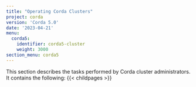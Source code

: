 ```yaml
---
title: "Operating Corda Clusters"
project: corda
version: 'Corda 5.0'
date: '2023-04-21'
menu:
  corda5:
    identifier: corda5-cluster
    weight: 3000
section_menu: corda5
---
```

This section describes the tasks performed by Corda cluster administrators. It contains the following:
{{< childpages >}}